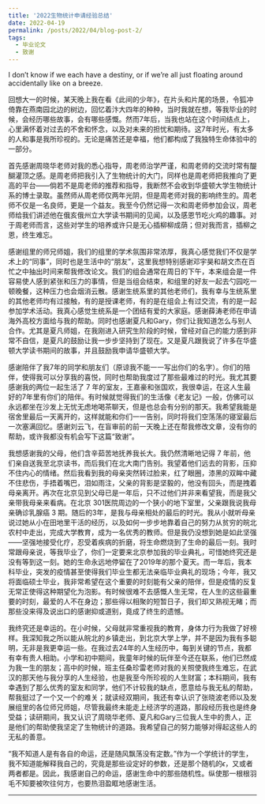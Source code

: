 ```yaml
---
title: '2022生物统计申请经验总结'
date: 2022-04-19
permalink: /posts/2022/04/blog-post-2/
tags:
  - 毕业论文
  - 致谢
---
```

I don’t know if we each have a destiny, or if we’re all just floating around accidentally like on a breeze.

回想大一的时候，某天晚上我在看《此间的少年》，在片头和片尾的场景，令狐冲倚靠在燕南园北边的树边，回忆着汴大四年的种种，当时我就在想，等我毕业的时候，会经历哪些故事，会有哪些感慨。然而7年后，当我也站在这个时间结点上，心里满怀着对过去的不舍和怀念，以及对未来的担忧和期待。这7年时光，有太多的人和事是我所珍视的。无论是痛苦还是幸福，他们都构成了我独特生命体验中的一部分。

首先感谢周晓华老师对我的悉心指导，周老师治学严谨，和周老师的交流时常有醍醐灌顶之感。是周老师把我引入了生物统计的大门，同样也是周老师把我推向了更高的平台——倘若不是周老师的推荐和指导，我断然不会收到华盛顿大学生物统计系的博士录取。虽然师从周老师仅两年光阴，但是周老师对我的影响终生的。周老师不仅是一名良师，更是一个益友。我至今仍然记得一次和周老师参加会议，周老师给我们讲述他在俄亥俄州立大学读书期间的见闻，以及感恩节吃火鸡的趣事。对于周老师而言，这些对学生的培养或许只是无心插柳柳成荫；但对我而言，插柳之恩，终生难忘。

感谢组里的师兄师姐，我们的组里的学术氛围非常浓厚，我真心感觉我们不仅是学术上的“同事”，同时也是生活中的“朋友”，这里我想特别感谢邓宇昊和胡文杰在百忙之中抽出时间来帮我修改论文。我们的组会通常在周日的下午，本来组会是一件容易使人感到紧张和压力的事情，但是当组会结束，和组里的好友一起去勺园吃一顿晚餐，这种压力也会烟消云散。感谢生统系里的其他老师们，我有幸与生统系里的其他老师均有过接触，有的是授课老师，有的是在组会上有过交流，有的是一起参加学术活动。我真心感觉生统系是一个团结有爱的大家庭。感谢薛涛老师在申请海外高校方面给与我的帮助。同时也感谢夏凡和Gary，你们让我知道怎么与别人合作。尤其是夏凡师姐，在我刚进入研究生阶段的时候，曾经对自己的能力感到非常不自信，是夏凡的鼓励让我一步步坚持到了现在。又是夏凡跟我说了许多在华盛顿大学读书期间的故事，并且鼓励我申请华盛顿大学。

感谢陪伴了我7年的同学和朋友们（原谅我不能一一写出你们的名字）。你们的陪伴，使得我可以分享我的喜悦，同时也帮助我度过了那些最难过的时光。我尤其要感谢我的两位一起生活了 7 年的室友，王嘉豪和张国欢，我很幸运，在这人生最好的7年里有你们的陪伴。有时候就觉得我们的生活像《老友记》一般，仿佛可以永远都坐在沙发上无忧无虑地喝茶聊天，但是也总会有分别的那天。我希望我能是宿舍里最后一天离开的，这样就能和你们一一告别，同时将我们空荡荡的寝室最后一次塞满回忆。感谢刘云飞，在盲审前的前一天晚上还在帮我修改文章，没有你的帮助，或许我都没有机会写下这篇“致谢”。

我想感谢我的父母，他们含辛茹苦地抚养我长大。我仍然清晰地记得 7 年前，他们亲自送我至北京读书，而后我们在北大南门告别。我望着他们远去的背影，压抑不住内心的情绪。然后我看到我的母亲突然转过脸来，红了眼圈，漆黑的双眸中藏不住悲伤，手捂着嘴巴，泪如雨注，父亲的背影是坚毅的，他没有回头，而是拽着母亲离开。再次在北京见到父母已是一年后，只不过他们并非来看望我，而是我父亲带我母亲来看病。在北京 301医院周边的一个狭小的地下室里，父亲跟我说我母亲确诊乳腺癌 3 期。随后的3年，是我与母亲相处的最后的时光。我从小就听母亲说过她从小在田地里干活的经历，以及如何一步步地靠着自己的努力从贫穷的皖北农村中走出，完成大学教育，成为一名优秀的教师。但是我仍没想到她是如此坚强——坚强地接受化疗，忍受着疾病的折磨，将生命燃烧到了生命的最后一刻。我时常跟母亲说，等我毕业了，你们一定要来北京参加我的毕业典礼，可惜她终究还是没有等到这一刻。她的生命永远地停留在了2019年的那个夏天。而一年后，我本科毕业，突发的疫情甚至使得我们毕业生都无法亲临毕业典礼的现场；今年，我又将面临硕士毕业，我非常希望在这个重要的时刻能有父亲的陪伴，但是疫情的反复无常正使得这种期望化为泡影。有时候很难不去感慨人生无常，在人生的这些最重要的时刻，最爱的人不在身边；那些得以相聚的短暂日子，我们却又熟视无睹；而那些没来得及说出口的感谢抑或道别，竟成了终生的遗憾。

我终究还是幸运的。在小时候，父母就非常重视我的教育，身体力行为我做了好榜样。我深知我之所以能从皖北的乡镇走出，到北京大学上学，并不是因为我有多聪明，无非是我更幸运一些。在我过去24年的人生经历中，每到关键的节点，我都有幸有贵人相助。小学和初中期间，我童年时候的玩伴至今还在联系，他们已然成为我一生的朋友；高中的时候，班主任桑珍雷老师对我的关照使我终生难忘，在武汉的那天他与我分享的人生经验，也是我至今所珍视的人生财富；本科期间，我有幸遇到了那么优秀的室友和同学，他们不计较我的缺点，愿意给与我无私的帮助，帮我挺过了一个又一个的难关；就读经双期间，我还有幸认识了张晓波老师以及发展组里的各位师兄师姐，尽管我最终未能走上经济学的道路，那段经历我也是终身受益；读研期间，我又认识了周晓华老师、夏凡和Gary三位我人生中的贵人，正是他们的帮助使我坚定了生物统计的道路。我希望自己的努力能够对得起这些人的无私的善意。

“我不知道人是有各自的命运，还是随风飘荡没有定数。”作为一个学统计的学生，我不知道能解释我自己的，究竟是那些设定好的参数，还是那个随机的$\epsilon$，又或者两者都是。因此，我感谢自己的命运，感谢生命中的那些随机性。纵使那一根根羽毛不知要被吹往何方，也要热泪盈眶地感谢生活。

------